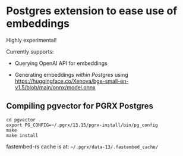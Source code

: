 # Postgres extension to ease use of embeddings

Highly experimental!

Currently supports:

* Querying OpenAI API for embeddings

* Generating embeddings *within Postgres* using https://huggingface.co/Xenova/bge-small-en-v1.5/blob/main/onnx/model.onnx


## Compiling pgvector for PGRX Postgres

```
cd pgvector
export PG_CONFIG=~/.pgrx/13.15/pgrx-install/bin/pg_config
make
make install
```

fastembed-rs cache is at: `~/.pgrx/data-13/.fastembed_cache/`
